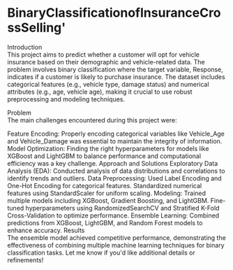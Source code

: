 # BinaryClassificationofInsuranceCrossSelling'
Introduction<br>
This project aims to predict whether a customer will opt for vehicle insurance based on their demographic and vehicle-related data. The problem involves binary classification where the target variable, Response, indicates if a customer is likely to purchase insurance. The dataset includes categorical features (e.g., vehicle type, damage status) and numerical attributes (e.g., age, vehicle age), making it crucial to use robust preprocessing and modeling techniques.

Problem<br>
The main challenges encountered during this project were:

Feature Encoding: Properly encoding categorical variables like Vehicle_Age and Vehicle_Damage was essential to maintain the integrity of information.
Model Optimization: Finding the right hyperparameters for models like XGBoost and LightGBM to balance performance and computational efficiency was a key challenge.
Approach and Solutions
Exploratory Data Analysis (EDA): Conducted analysis of data distributions and correlations to identify trends and outliers.
Data Preprocessing:
Used Label Encoding and One-Hot Encoding for categorical features.
Standardized numerical features using StandardScaler for uniform scaling.
Modeling:
Trained multiple models including XGBoost, Gradient Boosting, and LightGBM.
Fine-tuned hyperparameters using RandomizedSearchCV and Stratified K-Fold Cross-Validation to optimize performance.
Ensemble Learning: Combined predictions from XGBoost, LightGBM, and Random Forest models to enhance accuracy.
Results<br>
The ensemble model achieved competitive performance, demonstrating the effectiveness of combining multiple machine learning techniques for binary classification tasks. Let me know if you'd like additional details or refinements! ​
